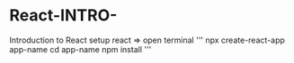 # React-INTRO-
Introduction to React
setup react => open terminal
'''
npx create-react-app app-name
cd app-name
npm install
'''


